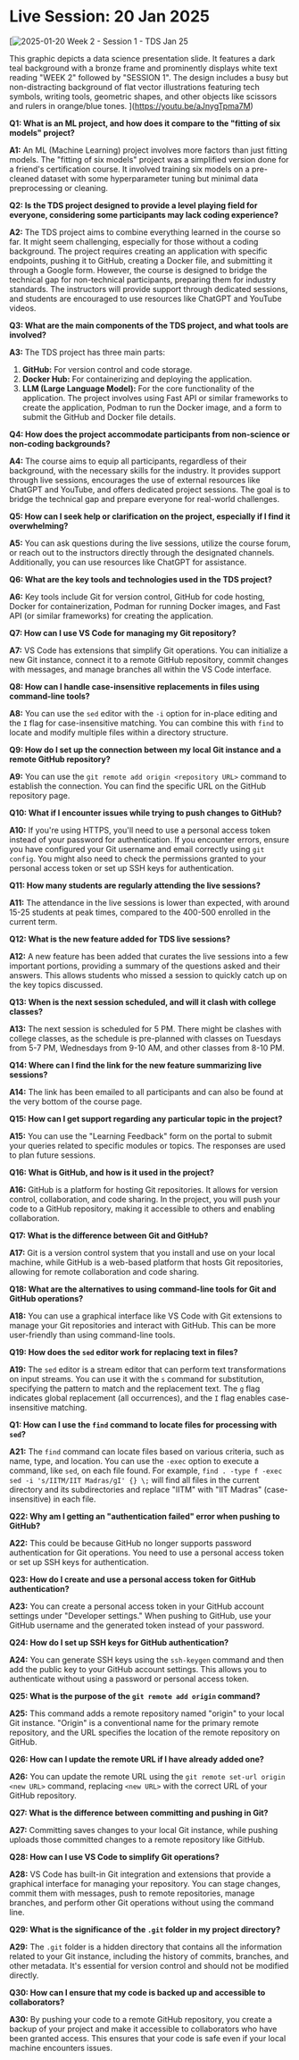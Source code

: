 # Live Session: 20 Jan 2025

[![2025-01-20 Week 2 - Session 1 - TDS Jan 25](https://i.ytimg.com/vi_webp/aJnygTpma7M/sddefault.webp)

This graphic depicts a data science presentation slide. It features a dark teal background with a bronze frame and prominently displays white text reading "WEEK 2" followed by "SESSION 1". The design includes a busy but non-distracting background of flat vector illustrations featuring tech symbols, writing tools, geometric shapes, and other objects like scissors and rulers in orange/blue tones.
](https://youtu.be/aJnygTpma7M)

**Q1: What is an ML project, and how does it compare to the "fitting of six models" project?**

**A1:** An ML (Machine Learning) project involves more factors than just fitting models. The "fitting of six models" project was a simplified version done for a friend's certification course. It involved training six models on a pre-cleaned dataset with some hyperparameter tuning but minimal data preprocessing or cleaning.

**Q2: Is the TDS project designed to provide a level playing field for everyone, considering some participants may lack coding experience?**

**A2:** The TDS project aims to combine everything learned in the course so far. It might seem challenging, especially for those without a coding background. The project requires creating an application with specific endpoints, pushing it to GitHub, creating a Docker file, and submitting it through a Google form. However, the course is designed to bridge the technical gap for non-technical participants, preparing them for industry standards. The instructors will provide support through dedicated sessions, and students are encouraged to use resources like ChatGPT and YouTube videos.

**Q3: What are the main components of the TDS project, and what tools are involved?**

**A3:** The TDS project has three main parts:

1. **GitHub:** For version control and code storage.
2. **Docker Hub:** For containerizing and deploying the application.
3. **LLM (Large Language Model):** For the core functionality of the application.
   The project involves using Fast API or similar frameworks to create the application, Podman to run the Docker image, and a form to submit the GitHub and Docker file details.

**Q4: How does the project accommodate participants from non-science or non-coding backgrounds?**

**A4:** The course aims to equip all participants, regardless of their background, with the necessary skills for the industry. It provides support through live sessions, encourages the use of external resources like ChatGPT and YouTube, and offers dedicated project sessions. The goal is to bridge the technical gap and prepare everyone for real-world challenges.

**Q5: How can I seek help or clarification on the project, especially if I find it overwhelming?**

**A5:** You can ask questions during the live sessions, utilize the course forum, or reach out to the instructors directly through the designated channels. Additionally, you can use resources like ChatGPT for assistance.

**Q6: What are the key tools and technologies used in the TDS project?**

**A6:** Key tools include Git for version control, GitHub for code hosting, Docker for containerization, Podman for running Docker images, and Fast API (or similar frameworks) for creating the application.

**Q7: How can I use VS Code for managing my Git repository?**

**A7:** VS Code has extensions that simplify Git operations. You can initialize a new Git instance, connect it to a remote GitHub repository, commit changes with messages, and manage branches all within the VS Code interface.

**Q8: How can I handle case-insensitive replacements in files using command-line tools?**

**A8:** You can use the `sed` editor with the `-i` option for in-place editing and the `I` flag for case-insensitive matching. You can combine this with `find` to locate and modify multiple files within a directory structure.

**Q9: How do I set up the connection between my local Git instance and a remote GitHub repository?**

**A9:** You can use the `git remote add origin <repository URL>` command to establish the connection. You can find the specific URL on the GitHub repository page.

**Q10: What if I encounter issues while trying to push changes to GitHub?**

**A10:** If you're using HTTPS, you'll need to use a personal access token instead of your password for authentication. If you encounter errors, ensure you have configured your Git username and email correctly using `git config`. You might also need to check the permissions granted to your personal access token or set up SSH keys for authentication.

**Q11: How many students are regularly attending the live sessions?**

**A11:** The attendance in the live sessions is lower than expected, with around 15-25 students at peak times, compared to the 400-500 enrolled in the current term.

**Q12: What is the new feature added for TDS live sessions?**

**A12:** A new feature has been added that curates the live sessions into a few important portions, providing a summary of the questions asked and their answers. This allows students who missed a session to quickly catch up on the key topics discussed.

**Q13: When is the next session scheduled, and will it clash with college classes?**

**A13:** The next session is scheduled for 5 PM. There might be clashes with college classes, as the schedule is pre-planned with classes on Tuesdays from 5-7 PM, Wednesdays from 9-10 AM, and other classes from 8-10 PM.

**Q14: Where can I find the link for the new feature summarizing live sessions?**

**A14:** The link has been emailed to all participants and can also be found at the very bottom of the course page.

**Q15: How can I get support regarding any particular topic in the project?**

**A15:** You can use the "Learning Feedback" form on the portal to submit your queries related to specific modules or topics. The responses are used to plan future sessions.

**Q16: What is GitHub, and how is it used in the project?**

**A16:** GitHub is a platform for hosting Git repositories. It allows for version control, collaboration, and code sharing. In the project, you will push your code to a GitHub repository, making it accessible to others and enabling collaboration.

**Q17: What is the difference between Git and GitHub?**

**A17:** Git is a version control system that you install and use on your local machine, while GitHub is a web-based platform that hosts Git repositories, allowing for remote collaboration and code sharing.

**Q18: What are the alternatives to using command-line tools for Git and GitHub operations?**

**A18:** You can use a graphical interface like VS Code with Git extensions to manage your Git repositories and interact with GitHub. This can be more user-friendly than using command-line tools.

**Q19: How does the `sed` editor work for replacing text in files?**

**A19:** The `sed` editor is a stream editor that can perform text transformations on input streams. You can use it with the `s` command for substitution, specifying the pattern to match and the replacement text. The `g` flag indicates global replacement (all occurrences), and the `I` flag enables case-insensitive matching.

**Q1: How can I use the `find` command to locate files for processing with `sed`?**

**A21:** The `find` command can locate files based on various criteria, such as name, type, and location. You can use the `-exec` option to execute a command, like `sed`, on each file found. For example, `find . -type f -exec sed -i 's/IITM/IIT Madras/gI' {} \;` will find all files in the current directory and its subdirectories and replace "IITM" with "IIT Madras" (case-insensitive) in each file.

**Q22: Why am I getting an "authentication failed" error when pushing to GitHub?**

**A22:** This could be because GitHub no longer supports password authentication for Git operations. You need to use a personal access token or set up SSH keys for authentication.

**Q23: How do I create and use a personal access token for GitHub authentication?**

**A23:** You can create a personal access token in your GitHub account settings under "Developer settings." When pushing to GitHub, use your GitHub username and the generated token instead of your password.

**Q24: How do I set up SSH keys for GitHub authentication?**

**A24:** You can generate SSH keys using the `ssh-keygen` command and then add the public key to your GitHub account settings. This allows you to authenticate without using a password or personal access token.

**Q25: What is the purpose of the `git remote add origin` command?**

**A25:** This command adds a remote repository named "origin" to your local Git instance. "Origin" is a conventional name for the primary remote repository, and the URL specifies the location of the remote repository on GitHub.

**Q26: How can I update the remote URL if I have already added one?**

**A26:** You can update the remote URL using the `git remote set-url origin <new URL>` command, replacing `<new URL>` with the correct URL of your GitHub repository.

**Q27: What is the difference between committing and pushing in Git?**

**A27:** Committing saves changes to your local Git instance, while pushing uploads those committed changes to a remote repository like GitHub.

**Q28: How can I use VS Code to simplify Git operations?**

**A28:** VS Code has built-in Git integration and extensions that provide a graphical interface for managing your repository. You can stage changes, commit them with messages, push to remote repositories, manage branches, and perform other Git operations without using the command line.

**Q29: What is the significance of the `.git` folder in my project directory?**

**A29:** The `.git` folder is a hidden directory that contains all the information related to your Git instance, including the history of commits, branches, and other metadata. It's essential for version control and should not be modified directly.

**Q30: How can I ensure that my code is backed up and accessible to collaborators?**

**A30:** By pushing your code to a remote GitHub repository, you create a backup of your project and make it accessible to collaborators who have been granted access. This ensures that your code is safe even if your local machine encounters issues.
